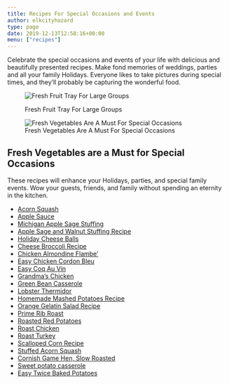 ```yaml
---
title: Recipes For Special Occasions and Events
author: elkcityhazard
type: page
date: 2019-12-13T12:58:16+00:00
menu: ["recipes"]
---
```

Celebrate the special occasions and events of your life with delicious and beautifully presented recipes. Make fond memories of weddings, parties and all your family Holidays. Everyone likes to take pictures during special times, and they&#8217;ll probably be capturing the wonderful food.<figure> 

![Fresh Fruit Tray For Large Groups][1] <figcaption>Fresh Fruit Tray For Large Groups</figcaption></figure> <figure>![Fresh Vegetables Are A Must For Special Occasions][2] <figcaption>Fresh Vegetables Are A Must For Special Occasions</figcaption></figure> 

## Fresh Vegetables are a Must for Special Occasions

These recipes will enhance your Holidays, parties, and special family events. Wow your guests, friends, and family without spending an eternity in the kitchen.

  * [Acorn Squash][3]
  * [Apple Sauce][4]
  * [Michigan Apple Sage Stuffing][5]
  * [Apple Sage and Walnut Stuffing Recipe][6]
  * [Holiday Cheese Balls][7]
  * [Cheese Broccoli Recipe][8]
  * [Chicken Almondine Flambe&#8217;][9]
  * [Easy Chicken Cordon Bleu][10]
  * [Easy Coq Au Vin][11]
  * [Grandma&#8217;s Chicken][12]
  * [Green Bean Casserole][13]
  * [Lobster Thermidor][14]
  * [Homemade Mashed Potatoes Recipe][15]
  * [Orange Gelatin Salad Recipe][16]
  * [Prime Rib Roast][17]
  * [Roasted Red Potatoes][18]
  * [Roast Chicken][19]
  * [Roast Turkey][20]
  * [Scalloped Corn Recipe][21]
  * [Stuffed Acorn Squash][22]
  * [Cornish Game Hen, Slow Roasted][23]
  * [Sweet potato casserole][24]
  * [Easy Twice Baked Potatoes][25]

 [1]: http://www.quick-e-recipes.com/sitebuildercontent/sitebuilderpictures/.pond/IMG_0329_1024.jpg.w180h135.jpg "Fresh Fruit Tray For Large Groups"
 [2]: http://www.quick-e-recipes.com/sitebuildercontent/sitebuilderpictures/.pond/IMG_0330_1024.jpg.w180h135.jpg "Fresh Vegetables Are A Must For Special Occasions"
 [3]: /wordpress/index.php/recipes-for-special-occasions-and-events/baked-acorn-squash-recipe/
 [4]: /wordpress/index.php/recipes-for-special-occasions-and-events/michigan-apple-sauce/
 [5]: /wordpress/index.php/recipes-for-special-occasions-and-events/michigan-apple-sage-stuffing/
 [6]: /wordpress/index.php/recipes-for-special-occasions-and-events/apple-sage-and-walnut-stuffing-recipe/
 [7]: /wordpress/index.php/recipes-for-special-occasions-and-events/easy-cheese-ball-recipe/
 [8]: /wordpress/index.php/recipes-for-special-occasions-and-events/cheese-broccoli-recipe/
 [9]: /wordpress/index.php/recipes-for-special-occasions-and-events/chicken-almondine-flambe/
 [10]: /wordpress/index.php/recipes-for-special-occasions-and-events/easy-chicken-cordon-bleu/
 [11]: /wordpress/index.php/recipes-for-special-occasions-and-events/easy-coq-au-vin-recipe/
 [12]: /wordpress/index.php/recipes-for-special-occasions-and-events/grandmas-fried-chicken/
 [13]: /wordpress/index.php/recipes-for-special-occasions-and-events/simple-green-bean-casserole/
 [14]: /wordpress/index.php/recipes-for-special-occasions-and-events/lobster-thermidor-recipe/
 [15]: /wordpress/index.php/recipes-for-special-occasions-and-events/homemade-mashed-potatoes-recipe/
 [16]: /wordpress/index.php/appetizers/orange-gelatin-salad-recipe/
 [17]: /wordpress/index.php/chef-franks-seasoning-recipes/holiday-prime-rib-roast-with-au-jus/
 [18]: /wordpress/index.php/recipes-for-special-occasions-and-events/roasted-red-potatoes-recipe/
 [19]: /wordpress/index.php/chef-franks-seasoning-recipes/roasted-chicken-entree/
 [20]: /wordpress/index.php/chef-franks-seasoning-recipes/roasted-turkey-recipes-for-the-holidays/
 [21]: /wordpress/index.php/recipes-for-special-occasions-and-events/scalloped-corn-recipe/
 [22]: /wordpress/index.php/recipes-for-special-occasions-and-events/stuffed-acorn-squash-recipe/
 [23]: /wordpress/index.php/chef-franks-seasoning-recipes/slow-roasted-cornish-game-hen/
 [24]: /wordpress/index.php/recipes-for-special-occasions-and-events/healthy-sweet-potato-casserole/
 [25]: /wordpress/index.php/recipes-for-special-occasions-and-events/easy-twice-baked-potato/